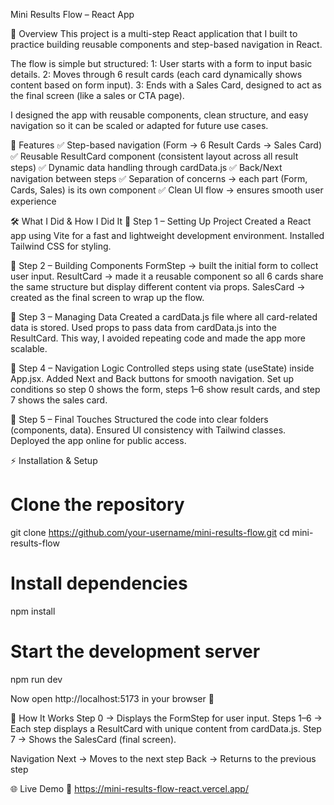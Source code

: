 Mini Results Flow – React App

📌 Overview
This project is a multi-step React application that I built to practice building reusable components and step-based navigation in React.

The flow is simple but structured:
1: User starts with a form to input basic details.
2: Moves through 6 result cards (each card dynamically shows content based on form input).
3: Ends with a Sales Card, designed to act as the final screen (like a sales or CTA page).

I designed the app with reusable components, clean structure, and easy navigation so it can be scaled or adapted for future use cases.

🚀 Features
✅ Step-based navigation (Form → 6 Result Cards → Sales Card)
✅ Reusable ResultCard component (consistent layout across all result steps)
✅ Dynamic data handling through cardData.js
✅ Back/Next navigation between steps
✅ Separation of concerns → each part (Form, Cards, Sales) is its own component
✅ Clean UI flow → ensures smooth user experience

🛠️ What I Did & How I Did It
🔹 Step 1 – Setting Up Project
Created a React app using Vite for a fast and lightweight development environment.
Installed Tailwind CSS for styling.

🔹 Step 2 – Building Components
FormStep → built the initial form to collect user input.
ResultCard → made it a reusable component so all 6 cards share the same structure but display different content via props.
SalesCard → created as the final screen to wrap up the flow.

🔹 Step 3 – Managing Data
Created a cardData.js file where all card-related data is stored.
Used props to pass data from cardData.js into the ResultCard.
This way, I avoided repeating code and made the app more scalable.

🔹 Step 4 – Navigation Logic
Controlled steps using state (useState) inside App.jsx.
Added Next and Back buttons for smooth navigation.
Set up conditions so step 0 shows the form, steps 1–6 show result cards, and step 7 shows the sales card.

🔹 Step 5 – Final Touches
Structured the code into clear folders (components, data).
Ensured UI consistency with Tailwind classes.
Deployed the app online for public access.

⚡ Installation & Setup
# Clone the repository
git clone https://github.com/your-username/mini-results-flow.git
cd mini-results-flow

# Install dependencies
npm install

# Start the development server
npm run dev


Now open http://localhost:5173
 in your browser 🚀

🧩 How It Works
Step 0 → Displays the FormStep for user input.
Steps 1–6 → Each step displays a ResultCard with unique content from cardData.js.
Step 7 → Shows the SalesCard (final screen).

Navigation
Next → Moves to the next step
Back → Returns to the previous step

🌐 Live Demo
🔗 https://mini-results-flow-react.vercel.app/
